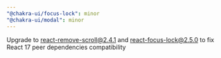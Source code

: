 ```yaml
---
"@chakra-ui/focus-lock": minor
"@chakra-ui/modal": minor
---
```


Upgrade to react-remove-scroll@2.4.1 and react-focus-lock@2.5.0 to fix React 17
peer dependencies compatibility
